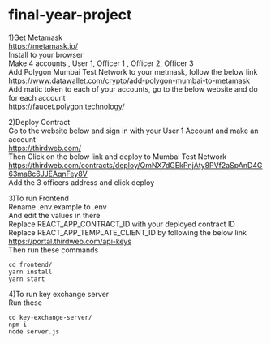 # final-year-project

1)Get Metamask <br />
https://metamask.io/ <br />
Install to your browser <br />
Make 4 accounts , User 1, Officer 1 , Officer 2, Officer 3 <br />
Add Polygon Mumbai Test Network to your metmask, follow the below link <br />
https://www.datawallet.com/crypto/add-polygon-mumbai-to-metamask <br />
Add matic token to each of your accounts, go to the below website and do for each account <br />
https://faucet.polygon.technology/ <br />

2)Deploy Contract <br />
Go to the website below and sign in with your User 1 Account and make an account <br />
https://thirdweb.com/ <br />
Then Click on the below link and deploy to Mumbai Test Network <br />
https://thirdweb.com/contracts/deploy/QmNX7dGEkPnjAty8PVf2aSpAnD4G63ma8c6JJEAqnFey8V <br />
Add the 3 officers address and click deploy <br />


3)To run Frontend <br />
Rename .env.example to .env <br />
And edit the values in there <br />
Replace REACT_APP_CONTRACT_ID with your deployed contract ID <br />
Replace REACT_APP_TEMPLATE_CLIENT_ID by following the below link <br />
https://portal.thirdweb.com/api-keys <br />
Then run these commands <br />
```
cd frontend/
yarn install
yarn start
```

4)To run key exchange server <br />
Run these <br />
```
cd key-exchange-server/
npm i
node server.js
```
